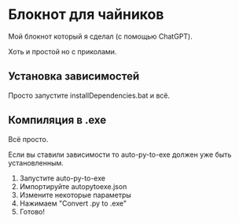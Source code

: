 # Блокнот для чайников
Мой блокнот который я сделал (с помощью ChatGPT).

Хоть и простой но с приколами.

## Установка зависимостей
Просто запустите installDependencies.bat и всё.

## Компиляция в .exe
Всё просто.

Если вы ставили зависимости то auto-py-to-exe должен уже быть установленным.

1. Запустите auto-py-to-exe
2. Импортируйте autopytoexe.json
3. Измените некоторые параметры
4. Нажимаем "Convert .py to .exe"
5. Готово!
